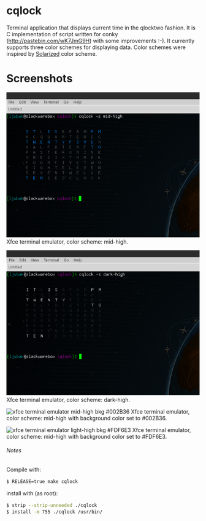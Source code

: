cqlock
======

Terminal application that displays current time in the qlocktwo fashion.
It is C implementation of script written for conky
(http://pastebin.com/wK7JmG9H) with some improvements :-). It currently supports
three color schemes for displaying data. Color schemes were inspired by
[Solarized](http://ethanschoonover.com/solarized) color scheme.


Screenshots
===========
![xfce terminal emulator mid-high](./screenshots/xfce_terminal_emulator_mid-high.png)
Xfce terminal emulator, color scheme: mid-high.

![xfce terminal emulator dark-high](./screenshots/xfce_terminal_emulator_dark-high.png)
Xfce terminal emulator, color scheme: dark-high.

![xfce terminal emulator mid-high bkg #002B36](./screenshots/xfce_terminal_emulator_mid-high_with_bkg_#002B36.png)
Xfce terminal emulator, color scheme: mid-high with background color set to
\#002B36.

![xfce terminal emulator light-high bkg #FDF6E3](./screenshots/xfce_terminal_emulator_light-high_with_bkg_#FDF6E3.png)
Xfce terminal emulator, color scheme: mid-high with background color set to
\#FDF6E3.


###### Notes

Compile with:
```bash
$ RELEASE=true make cqlock
```

install with (as root):
```bash
$ strip --strip-unneeded ./cqlock
$ install -m 755 ./cqlock /usr/bin/
```
